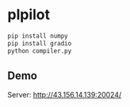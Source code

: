 ﻿# plpilot

~~~bash
pip install numpy
pip install gradio
python compiler.py
~~~

## Demo
Server: http://43.156.14.139:20024/
